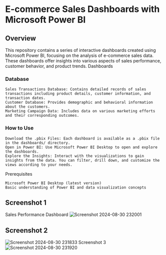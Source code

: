 # E-commerce Sales Dashboards with Microsoft Power BI
## Overview

This repository contains a series of interactive dashboards created using Microsoft Power BI, focusing on the analysis of e-commerce sales data. These dashboards offer insights into various aspects of sales performance, customer behavior, and product trends.
Dashboards
### Database
    Sales Transactions Database: Contains detailed records of sales transactions including product details, customer information, and transaction dates.
    Customer Database: Provides demographic and behavioral information about the customers.
    Marketing Campaign Data: Includes data on various marketing efforts and their corresponding outcomes.

### How to Use

    Download the .pbix Files: Each dashboard is available as a .pbix file in the dashboards/ directory.
    Open in Power BI: Use Microsoft Power BI Desktop to open and explore the dashboards.
    Explore the Insights: Interact with the visualizations to gain insights from the data. You can filter, drill down, and customize the views according to your needs.

Prerequisites

    Microsoft Power BI Desktop (latest version)
    Basic understanding of Power BI and data visualization concepts

## Screenshot 1
Sales Performance Dashboard
![Screenshot 2024-08-30 232001](https://github.com/user-attachments/assets/fdb54dc7-6972-436d-95a5-753fd6b21d03)
## Screenshot 2
![Screenshot 2024-08-30 231833](https://github.com/user-attachments/assets/5ad85480-1d3e-40cf-87c8-5a2fc50da3c4)
Screenshot 3
![Screenshot 2024-08-30 231920](https://github.com/user-attachments/assets/1a4028aa-40bd-4e11-85cf-84106907497d)




